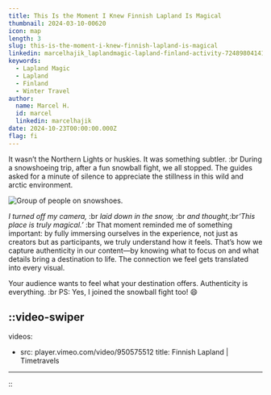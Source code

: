 ```yaml
---
title: This Is the Moment I Knew Finnish Lapland Is Magical
thumbnail: 2024-03-10-00620
icon: map
length: 3
slug: this-is-the-moment-i-knew-finnish-lapland-is-magical
linkedin: marcelhajik_laplandmagic-lapland-finland-activity-7248980414185242624-Nw6W?utm_source=share&utm_medium=member_desktop
keywords:
  - Lapland Magic
  - Lapland
  - Finland
  - Winter Travel
author:
  name: Marcel H.
  id: marcel
  linkedin: marcelhajik
date: 2024-10-23T00:00:00.000Z
flag: fi
---
```


It wasn’t the Northern Lights or huskies. It was something subtler. 
:br
During a snowshoeing trip, after a fun snowball fight, we all stopped. The guides asked for a minute of silence to appreciate the stillness in this wild and arctic environment.

![Group of people on snowshoes.](https://cdn.slavic.media/img/2024-03-10-00620/public "2024 ⋅ Saariselkä, Finland ⋅ Timetravels")

*I turned off my camera,*
:br
*laid down in the snow,*
:br
*and thought,*:b&#x72;*‘This place is truly magical.’*
:br
That moment reminded me of something important: by fully immersing ourselves in the experience, not just as creators but as participants, we truly understand how it feels. That’s how we capture authenticity in our content—by knowing what to focus on and what details bring a destination to life. The connection we feel gets translated into every visual.

Your audience wants to feel what your destination offers. Authenticity is everything.
:br
PS: Yes, I joined the snowball fight too! 😄

::video-swiper
---
videos:
  - src: player.vimeo.com/video/950575512
    title: Finnish Lapland | Timetravels
---
::
